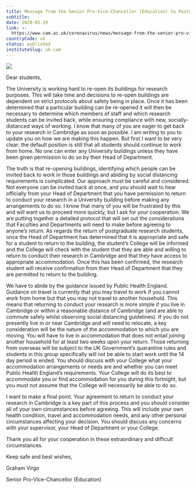 ```yaml
---
title: Message from the Senior Pro-Vice-Chancellor (Education) to Postgraduate Research students about returning to Cambridge
subtitle: 
date: 2020-05-29
link: >-
  https://www.cam.ac.uk/coronavirus/news/message-from-the-senior-pro-vice-chancellor-education-to-postgraduate-research-students-about
countryCode: uk
status: published
instituteSlug: uk-cam
---
```

![](https://www.cam.ac.uk/sites/www.cam.ac.uk/files/favicon.ico)

Dear students,

The University is working hard to re-open its buildings for research purposes. This will take time and decisions to re-open buildings are dependent on strict protocols about safety being in place. Once it has been determined that a particular building can be re-opened it will then be necessary to determine which members of staff and which research students can be invited back, while ensuring compliance with new, socially-distanced ways of working. I know that many of you are eager to get back to your research in Cambridge as soon as possible. I am writing to you to update you on how we are making this happen. But first I want to be very clear: the default position is still that all students should continue to work from home. No one can enter any University buildings unless they have been given permission to do so by their Head of Department.

The truth is that re-opening buildings, identifying which people can be invited back to work in those buildings and abiding by social distancing requirements is complicated. Our approach must be careful and considered. Not everyone can be invited back at once, and you should wait to hear officially from your Head of Department that you have permission to return to conduct your research in a University building before making any arrangements to do so. I know that many of you will be frustrated by this and will want us to proceed more quickly, but I ask for your cooperation. We are putting together a detailed protocol that will set out the considerations that Faculties and Departments will need to make before agreeing to anyone’s return. As regards the return of postgraduate research students, once the Head of Department has determined that it is appropriate and safe for a student to return to the building, the student’s College will be informed and the College will check with the student that they are able and willing to return to conduct their research in Cambridge and that they have access to appropriate accommodation. Once this has been confirmed, the research student will receive confirmation from their Head of Department that they are permitted to return to the building.

We have to abide by the guidance issued by Public Health England. Guidance on travel is currently that you may travel to work if you cannot work from home but that you may not travel to another household. This means that returning to conduct your research is more simple if you live in Cambridge or within a reasonable distance of Cambridge (and are able to commute safely whilst observing social distancing guidelines). If you do not presently live in or near Cambridge and will need to relocate, a key consideration will be the nature of the accommodation to which you are moving. You will have to live in accommodation that does not entail joining another household for at least two weeks upon your return. Those returning from overseas will be subject to the UK Government’s quarantine rules and students in this group specifically will not be able to start work until the 14 day period is ended. You should discuss with your College what your accommodation arrangements or needs are and whether you can meet Public Health England’s requirements. Your College will do its best to accommodate you or find accommodation for you during this fortnight, but you must not assume that the College will necessarily be able to do so.

I want to make a final point. Your agreement to return to conduct your research in Cambridge is a key part of this process and you should consider all of your own circumstances before agreeing. This will include your own health condition, travel and accommodation needs, and any other personal circumstances affecting your decision. You should discuss any concerns with your supervisor, your Head of Department or your College.

Thank you all for your cooperation in these extraordinary and difficult circumstances.

Keep safe and best wishes,

Graham Virgo

Senior Pro-Vice-Chancellor (Education)